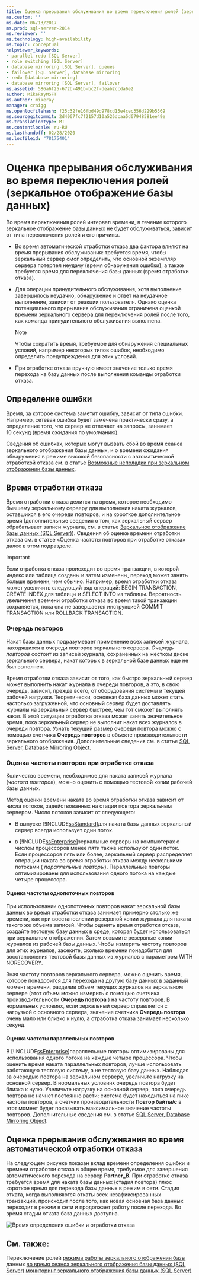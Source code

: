 ```yaml
---
title: Оценка прерывания обслуживания во время переключения ролей (зеркальное отображение базы данных) | Документация Майкрософт
ms.custom: ''
ms.date: 06/13/2017
ms.prod: sql-server-2014
ms.reviewer: ''
ms.technology: high-availability
ms.topic: conceptual
helpviewer_keywords:
- parallel redo [SQL Server]
- role switching [SQL Server]
- database mirroring [SQL Server], queues
- failover [SQL Server], database mirroring
- redo [database mirroring]
- database mirroring [SQL Server], failover
ms.assetid: 586a6f25-672b-491b-bc2f-deab2ccda6e2
author: MikeRayMSFT
ms.author: mikeray
manager: craigg
ms.openlocfilehash: f25c32fe16fbd49d978cd15e4cec356d229b5369
ms.sourcegitcommit: 2d4067fc7f2157d10a526dcaa5d67948581ee49e
ms.translationtype: MT
ms.contentlocale: ru-RU
ms.lasthandoff: 02/28/2020
ms.locfileid: "78175401"
---
```

# <a name="estimate-the-interruption-of-service-during-role-switching-database-mirroring"></a>Оценка прерывания обслуживания во время переключения ролей (зеркальное отображение базы данных)
  Во время переключения ролей интервал времени, в течение которого зеркальное отображение базы данных не будет обслуживаться, зависит от типа переключения ролей и его причины.

-   Во время автоматической отработки отказа два фактора влияют на время прерывания обслуживания: требуется время, чтобы зеркальный сервер смог определить, что основной экземпляр сервера потерпел неудачу (время обнаружения ошибки), а также требуется время для переключения базы данных (время отработки отказа).

-   Для операции принудительного обслуживания, хотя выполнение завершилось неудачно, обнаружение и ответ на неудачное выполнение, зависит от реакции пользователя. Однако оценка потенциального прерывания обслуживания ограничена оценкой времени зеркального сервера для переключения ролей после того, как команда принудительного обслуживания выполнена.

    > [!NOTE]
    >  Чтобы сократить время, требуемое для обнаружения специальных условий, например некоторых типов ошибок, необходимо определить предупреждения для этих условий.

-   При отработке отказа вручную имеет значение только время перехода на базу данных после выполнения команды отработки отказа.

## <a name="error-detection"></a>Определение ошибки
 Время, за которое система заметит ошибку, зависит от типа ошибки. Например, сетевая ошибка будет замечена практически сразу, а определение того, что сервер не отвечает на запросы, занимает 10 секунд (время ожидания по умолчанию).

 Сведения об ошибках, которые могут вызвать сбой во время сеанса зеркального отображения базы данных, и о времени ожидания обнаружения в режиме высокой безопасности с автоматической отработкой отказа см. в статье [Возможные неполадки при зеркальном отображении базы данных](possible-failures-during-database-mirroring.md).

## <a name="failover-time"></a>Время отработки отказа
 Время отработки отказа делится на время, которое необходимо бывшему зеркальному серверу для выполнения наката журналов, оставшихся в его очереди повторов, и на короткое дополнительное время (дополнительные сведения о том, как зеркальный сервер обрабатывает записи журнала, см. в статье [Зеркальное отображение базы данных (SQL Server)](database-mirroring-sql-server.md)). Сведения об оценке времени отработки отказа см. в статье «Оценка частоты повторов при отработке отказа» далее в этом подразделе.

> [!IMPORTANT]
>  Если отработка отказа происходит во время транзакции, в которой индекс или таблица созданы и затем изменены, переход может занять больше времени, чем обычно.  Например, время отработки отказа может увеличить следующий ряд операций: BEGIN TRANSACTION, CREATE INDEX для таблицы и SELECT INTO из таблицы. Вероятность увеличения времени отработки отказа во время такой транзакции сохраняется, пока она не завершается инструкцией COMMIT TRANSACTION или ROLLBACK TRANSACTION.

### <a name="the-redo-queue"></a>Очередь повторов
 Накат базы данных подразумевает применение всех записей журнала, находящихся в очереди повторов зеркального сервера. 
  *Очередь повторов* состоит из записей журнала, сохраненных на жестком диске зеркального сервера, накат которых в зеркальной базе данных еще не был выполнен.

 Время отработки отказа зависит от того, как быстро зеркальный сервер может выполнить накат журнала в очереди повторов, а это, в свою очередь, зависит, прежде всего, от оборудования системы и текущей рабочей нагрузки. Теоретически, основная база данных может стать настолько загруженной, что основный сервер будет доставлять журналы на зеркальный сервер быстрее, чем тот сможет выполнять накат. В этой ситуации отработка отказа может занять значительное время, пока зеркальный сервер не выполнит накат всех журналов в очереди повтора. Узнать текущий размер очереди повтора можно с помощью счетчика **Очередь повторов** в объекте производительности зеркального отображения. Дополнительные сведения см. в статье [SQL Server, Database Mirroring Object](../../relational-databases/performance-monitor/sql-server-database-mirroring-object.md).

### <a name="estimating-the-failover-redo-rate"></a>Оценка частоты повторов при отработке отказа
 Количество времени, необходимое для наката записей журнала (*частота повторов*), можно оценить с помощью тестовой копии рабочей базы данных.

 Метод оценки времени наката во время отработки отказа зависит от числа потоков, задействованных на стадии повтора зеркальным сервером. Число потоков зависит от следующего:

-   В выпуске [!INCLUDE[ssStandard](../../includes/ssstandard-md.md)]для наката базы данных зеркальный сервер всегда использует один поток.

-   в [!INCLUDE[ssEnterprise](../../includes/ssenterprise-md.md)]зеркальные серверы на компьютерах с числом процессоров менее пяти также используют один поток. Если процессоров пять или более, зеркальный сервер распределяет операции наката во время отработки отказа между несколькими потоками ( *параллельные повторы*). Параллельные повторы оптимизированы для использования одного потока на каждые четыре процессора.

#### <a name="estimating-the-single-threaded-redo-rate"></a>Оценка частоты однопоточных повторов
 При использовании однопоточных повторов накат зеркальной базы данных во время отработки отказа занимает примерно столько же времени, как при восстановлении резервной копии журнала для наката такого же объема записей. Чтобы оценить время отработки отказа, создайте тестовую базу данных в среде, которая будет использоваться при зеркальном отображении. Затем возьмите резервные копии журналов из рабочей базы данных. Чтобы измерить частоту повторов для этих журналов, засеките, сколько времени понадобится для восстановления тестовой базы данных из журналов с параметром WITH NORECOVERY.

 Зная частоту повторов зеркального сервера, можно оценить время, которое понадобится для перехода на другую базу данных в заданный момент времени, разделив объем текущих журналов на зеркальном сервере (этот объем можно измерить с помощью счетчика производительности **Очередь повтора** ) на частоту повторов. В нормальных условиях, если зеркальный сервер справляется с нагрузкой с основного сервера, значение счетчика **Очередь повтора** очень мало или близко к нулю, а отработка отказа занимает несколько секунд.

#### <a name="estimating-the-parallel-redo-rate"></a>Оценка частоты параллельных повторов
 В [!INCLUDE[ssEnterprise](../../includes/ssenterprise-md.md)]параллельные повторы оптимизированы для использования одного потока на каждые четыре процессора. Чтобы оценить время наката параллельных повторов, лучше использовать работающую тестовую систему, а не тестовую базу данных. Наблюдая за очередью повтора на зеркальном сервере, увеличьте нагрузку на основной сервер. В нормальных условиях очередь повтора будет близка к нулю. Увеличьте нагрузку на основной сервер, пока очередь повтора не начнет постоянно расти; система будет находиться на пике частоты повторов, а счетчик производительности **Повтор байты/с** в этот момент будет показывать максимальное значение частоты повторов. Дополнительные сведения см. в статье [SQL Server, Database Mirroring Object](../../relational-databases/performance-monitor/sql-server-database-mirroring-object.md).

## <a name="estimating-interruption-of-service-during-automatic-failover"></a>Оценка прерывания обслуживания во время автоматической отработки отказа
 На следующем рисунке показан вклад времени определения ошибки и времени отработки отказа в общее время, требуемое для завершения автоматического перехода на сервер **Partner_B**. При отработке отказа требуется время для наката базы данных (стадия повтора) плюс короткое время для перевода базы данных в режим в сети. Стадия отката, когда выполняются откаты всех незафиксированных транзакций, происходит после того, как новая основная база данных переходит в режим в сети и продолжает работу после перехода. Во время стадии отката база данных доступна.

 ![Время определения ошибки и отработки отказа](../media/dbm-failovauto-time.gif "Время определения ошибки и отработки отказа")

## <a name="see-also"></a>См. также:
 Переключение ролей [режима работы зеркального отображения базы](database-mirroring-operating-modes.md) данных [во время сеанса зеркального отображения базы данных &#40;SQL Server&#41;](role-switching-during-a-database-mirroring-session-sql-server.md) [мониторинг зеркального отображения базы данных &#40;SQL Server&#41;](monitoring-database-mirroring-sql-server.md)


